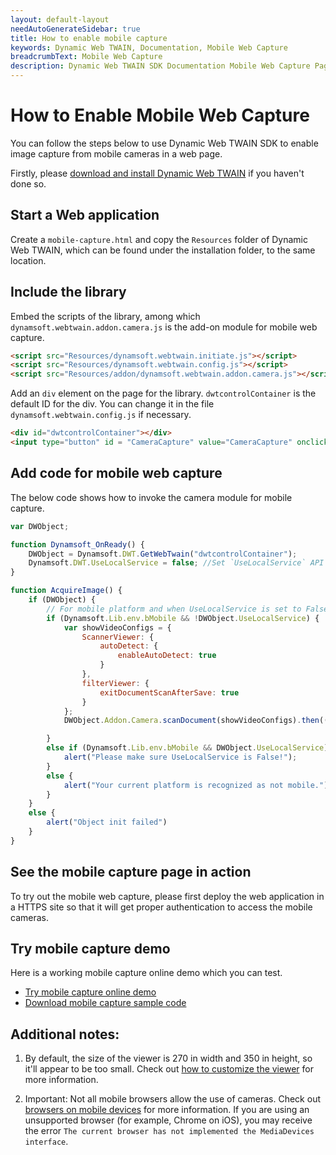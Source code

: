 ```yaml
---
layout: default-layout
needAutoGenerateSidebar: true
title: How to enable mobile capture
keywords: Dynamic Web TWAIN, Documentation, Mobile Web Capture
breadcrumbText: Mobile Web Capture
description: Dynamic Web TWAIN SDK Documentation Mobile Web Capture Page
---
```


# How to Enable Mobile Web Capture

You can follow the steps below to use Dynamic Web TWAIN SDK to enable image capture from mobile cameras in a web page. 

Firstly, please [download and install Dynamic Web TWAIN](https://www.dynamsoft.com/web-twain/downloads) if you haven't done so.

## Start a Web application

Create a `mobile-capture.html` and copy the `Resources` folder of Dynamic Web TWAIN, which can be found under the installation folder, to the same location. 

## Include the library

Embed the scripts of the library, among which `dynamsoft.webtwain.addon.camera.js` is the add-on module for mobile web capture.

```html
<script src="Resources/dynamsoft.webtwain.initiate.js"></script>
<script src="Resources/dynamsoft.webtwain.config.js"></script>
<script src="Resources/addon/dynamsoft.webtwain.addon.camera.js"></script> 
```

Add an `div` element on the page for the library. `dwtcontrolContainer` is the default ID for the div. You can change it in the file `dynamsoft.webtwain.config.js` if necessary.

```html
<div id="dwtcontrolContainer"></div>
<input type="button" id = "CameraCapture" value="CameraCapture" onclick="AcquireImage()">
```

## Add code for mobile web capture

The below code shows how to invoke the camera module for mobile capture. 

```javascript
var DWObject;

function Dynamsoft_OnReady() {
	DWObject = Dynamsoft.DWT.GetWebTwain("dwtcontrolContainer");
	Dynamsoft.DWT.UseLocalService = false; //Set `UseLocalService` API to `false` to invoke the camera WASM for image capture. 
}

function AcquireImage() {
	if (DWObject) {
		// For mobile platform and when UseLocalService is set to False, invoke the camera add-on for mobile capture
		if (Dynamsoft.Lib.env.bMobile && !DWObject.UseLocalService) {
			var showVideoConfigs = {
				ScannerViewer: {
					autoDetect: {
						enableAutoDetect: true
					}
				},
				filterViewer: {
					exitDocumentScanAfterSave: true
				}
			};
			DWObject.Addon.Camera.scanDocument(showVideoConfigs).then(() => { console.error("pass") }).catch((errorMsg) => { console.error(errorMsg) });

		}
		else if (Dynamsoft.Lib.env.bMobile && DWObject.UseLocalService) {
			alert("Please make sure UseLocalService is False!");
		}
		else {
			alert("Your current platform is recognized as not mobile.");
		}
	}
	else {
		alert("Object init failed")
	}
}
```

## See the mobile capture page in action

To try out the mobile web capture, please first deploy the web application in a HTTPS site so that it will get proper authentication to access the mobile cameras. 

## Try mobile capture demo

Here is a working mobile capture online demo which you can test. 

- [Try mobile capture online demo](https://demo.dynamsoft.com/web-twain/mobile-online-camera-scanner/)
- [Download mobile capture sample code](https://www.dynamsoft.com/web-twain/sample-downloads/?demoSampleId=663)

## Additional notes:

1. By default, the size of the viewer is 270 in width and 350 in height, so it'll appear to be too small. Check out [how to customize the viewer]({{site.indepth}}features/viewer.html#customize-the-viewer) for more information.

2. Important: Not all mobile browsers allow the use of cameras. Check out [browsers on mobile devices]({{site.getstarted}}platform.html#browsers-on-mobile-devices) for more information. If you are using an unsupported browser (for example, Chrome on iOS), you may receive the error `The current browser has not implemented the MediaDevices interface`.
